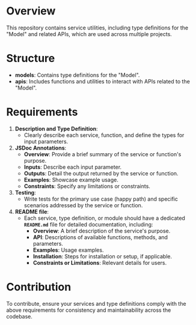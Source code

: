 # Overview
This repository contains service utilities, including type definitions for the "Model" and related APIs, which are used across multiple projects.

# Structure
- **models**: Contains type definitions for the "Model".
- **apis**: Includes functions and utilities to interact with APIs related to the "Model".

# Requirements
1. **Description and Type Definition**:
   - Clearly describe each service, function, and define the types for input parameters.
2. **JSDoc Annotations**:
   - **Overview**: Provide a brief summary of the service or function's purpose.
   - **Inputs**: Describe each input parameter.
   - **Outputs**: Detail the output returned by the service or function.
   - **Examples**: Showcase example usage.
   - **Constraints**: Specify any limitations or constraints.
3. **Testing**:
   - Write tests for the primary use case (happy path) and specific scenarios addressed by the service or function.
4. **README file**:
   - Each service, type definition, or module should have a dedicated **`README.md`** file for detailed documentation, including:
     - **Overview**: A brief description of the service's purpose.
     - **API**: Descriptions of available functions, methods, and parameters.
     - **Examples**: Usage examples.
     - **Installation**: Steps for installation or setup, if applicable.
     - **Constraints or Limitations**: Relevant details for users.

# Contribution
To contribute, ensure your services and type definitions comply with the above requirements for consistency and maintainability across the codebase.
